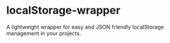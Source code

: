 # localStorage-wrapper
A lightweight wrapper for easy and JSON friendly localStorage management in your projects.
